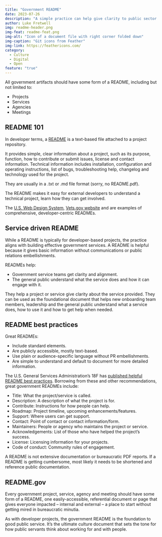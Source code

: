 ```yaml
---
title: "Government README"
date: 2023-07-26
description: "A simple practice can help give clarity to public sector projects and services, and how those impacted can engage with them."
author: Luke Fretwell
img: readme-header.png
img-feat: readme-feat.png
img-alt: "Icon of a document file with right corner folded down"
img-caption: "Git icons from Feather"
img-link: https://feathericons.com/
category:
  - Culture
  - Digital
  - Open
feature: "true"
---
```


All government artifacts should have some form of a README, including but not limited to:

* Projects
* Services
* Agencies
* Meetings

## README 101

In developer terms, a [README](https://en.wikipedia.org/wiki/README) is a text-based file attached to a project repository.

It provides simple, clear information about a project, such as its purpose, function, how to contribute or submit issues, license and contact information. Technical information includes installation, configuration and operating instructions, list of bugs, troubleshooting help, changelog and technology used for the project.

They are usually in a .txt or .md file format (sorry, no README.pdf).

The README makes it easy for external developers to understand a technical project, learn how they can get involved.

The [U.S. Web Design System](https://github.com/uswds/uswds#readme), [Vets.gov website](https://github.com/department-of-veterans-affairs/vets-website#readme) and are examples of comprehensive, developer-centric READMEs.

## Service driven README

While a README is typically for developer-based projects, the practice aligns with building effective government services. A README is helpful because it gives basic information without communications or public relations embellishments.

READMEs help:

* Government service teams get clarity and alignment.
* The general public understand what the service does and how it can engage with it.

They help a project or service give clarity about the service provided. They can be used as the foundational document that helps new onboarding team members, leadership and the general public understand what a service does, how to use it and how to get help when needed.

## README best practices

Great READMEs:

* Include standard elements.
* Are publicly accessible, mostly text-based.
* Use plain or audience-specific language without PR embellishments.
* Are simple to understand and default to document for more detailed information.

The U.S. General Services Administration’s 18F has [published helpful README best practices](https://github.com/18F/open-source-guide/blob/18f-pages/pages/making-readmes-readable.md). Borrowing from these and other recommendations, great government READMEs include:

* Title: What the project/service is called.
* Description: A description of what the project is for.
* Contribute: Instructions for how people can help.
* Roadmap: Project timeline, upcoming enhancements/features.
* Support: Where users can get support.
* Contact: Point of contact or contact information/form.
* Maintainers: People or agency who maintains the project or service.
* Acknowledgements: List of those who have helped the project’s success.
* License: Licensing information for your projects.
* Code of conduct: Community rules of engagement.

A README is not extensive documentation or bureaucratic PDF reports. If a README is getting cumbersome, most likely it needs to be shortened and reference public documentation.

## README.gov

Every government project, service, agency and meeting should have some form of a README, one easily-accessible, referential document or page that gives everyone impacted – internal and external – a place to start without getting mired in bureaucratic minutia.

As with developer projects, the government README is the foundation to good public service. It’s the ultimate culture document that sets the tone for how public servants think about working for and with people.